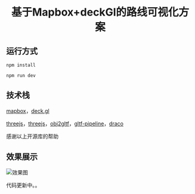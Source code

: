 # <p align = "center"> 基于Mapbox+deckGl的路线可视化方案</p>

## 运行方式

``` 
npm install

npm run dev
```

## 技术栈

[mapbox](https://www.mapbox.com/)，[deck.gl](https://deck.gl/#/)

[threejs](https://threejs.org/)，[threejs](https://threejs.org/)，[obj2gltf](https://github.com/AnalyticalGraphicsInc/obj2gltf)，[gltf-pipeline](https://github.com/AnalyticalGraphicsInc/gltf-pipeline)，[draco](https://google.github.io/draco/) 

感谢以上开源库的帮助

## 效果展示
![效果图](https://github.com/wgbx/mapbox/blob/master/md/home.png)

代码更新中。。

